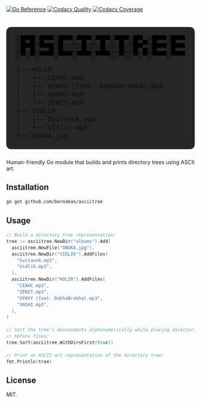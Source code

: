 [![Go Reference][go-reference-badge]][go-reference]
[![Codacy Quality][codacy-quality-badge]][codacy-dashboard]
[![Codacy Coverage][codacy-coverage-badge]][codacy-dashboard]

# ![asciitree][asciitree-logo]

Human-friendly Go module that builds and prints directory trees using ASCII art.

## Installation

```bash
go get github.com/borodean/asciitree
```

## Usage

```go
// Build a directory tree representation:
tree := asciitree.NewDir("albums").Add(
  asciitree.NewFile("ONUKA.jpg"),
  asciitree.NewDir("VIDLIK").AddFiles(
    "Svitanok.mp3",
    "Vidlik.mp3",
  ),
  asciitree.NewDir("KOLIR").AddFiles(
    "CEAHC.mp3",
    "ZENIT.mp3",
    "UYAVY (feat. DakhaBrakha).mp3",
    "XASHI.mp3",
  ),
)

// Sort the tree's descendants alphanumerically while placing directories
// before files:
tree.Sort(asciitree.WithDirsFirst(true))

// Print an ASCII art representation of the directory tree:
fmt.Println(tree)
```

## License

MIT.

[go-reference-badge]: https://pkg.go.dev/badge/github.com/borodean/asciitree.svg
[go-reference]: https://pkg.go.dev/github.com/borodean/asciitree
[codacy-quality-badge]: https://app.codacy.com/project/badge/Grade/c5ef187cb0fa41f4ad4fa4f635cc8cd6
[codacy-dashboard]: https://www.codacy.com/gh/borodean/asciitree/dashboard
[codacy-coverage-badge]: https://app.codacy.com/project/badge/Coverage/c5ef187cb0fa41f4ad4fa4f635cc8cd6
[asciitree-logo]: ./logo.svg
